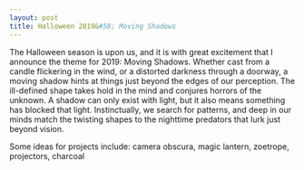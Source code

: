 ```yaml
---
layout: post
title: Halloween 2019&#58; Moving Shadows
---
```


The Halloween season is upon us, and it is with great excitement that I announce the theme for 2019: Moving Shadows. Whether cast from a candle flickering in the wind, or a distorted darkness through a doorway, a moving shadow hints at things just beyond the edges of our perception. The ill-defined shape takes hold in the mind and conjures horrors of the unknown. A shadow can only exist with light, but it also means something has blocked that light. Instinctually, we search for patterns, and deep in our minds match the twisting shapes to the nighttime predators that lurk just beyond vision.

Some ideas for projects include: camera obscura, magic lantern, zoetrope, projectors, charcoal